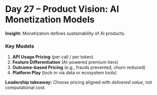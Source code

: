 
# Day 27 – Product Vision: AI Monetization Models

**Insight:** Monetization defines sustainability of AI products.

### Key Models
1. **API Usage Pricing** (per call / per token)
2. **Feature Differentiation** (AI-powered premium tiers)
3. **Outcome-based Pricing** (e.g., frauds prevented, churn reduced)
4. **Platform Play** (lock-in via data or ecosystem tools)

**Leadership takeaway:** Choose pricing aligned with *delivered value*, not computational cost.
